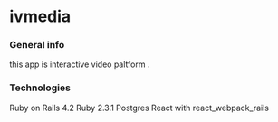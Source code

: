 # ivmedia

<h3>General info</h3>

this app is interactive video paltform .

<h3>Technologies</h3>

Ruby on Rails 4.2
Ruby 2.3.1
Postgres
React with react_webpack_rails

